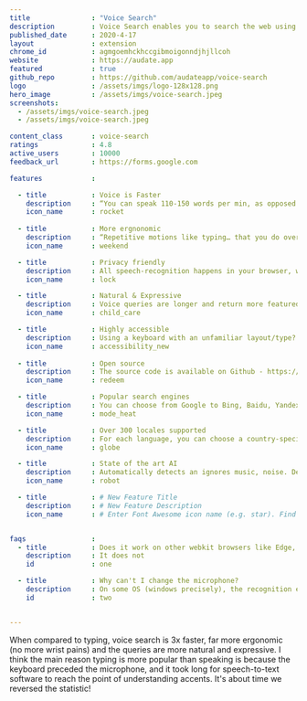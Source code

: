 ```yaml
---
title               : "Voice Search"
description         : Voice Search enables you to search the web using your voice 🗣️, simply by clicking on the browser icon 🌐.
published_date      : 2020-4-17
layout              : extension
chrome_id           : agmgoemhckhccgibmoigonndjhjllcoh
website             : https://audate.app
featured            : true
github_repo         : https://github.com/audateapp/voice-search
logo                : /assets/imgs/logo-128x128.png
hero_image          : /assets/imgs/voice-search.jpeg
screenshots:
  - /assets/imgs/voice-search.jpeg
  - /assets/imgs/voice-search.jpeg

content_class       : voice-search
ratings             : 4.8
active_users        : 10000
feedback_url        : https://forms.google.com

features            :

  - title           : Voice is Faster
    description     : “You can speak 110-150 words per min, as opposed to avg person's typing 38-40 wpm” - @purnavirji
    icon_name       : rocket
    
  - title           : More ergnonomic
    description     : “Repetitive motions like typing… that you do over and over can bring about carpal tunnel syndome” - WebMd.
    icon_name       : weekend

  - title           : Privacy friendly
    description     : All speech-recognition happens in your browser, we do not store or transfer any audio.
    icon_name       : lock

  - title           : Natural & Expressive
    description     : Voice queries are longer and return more featured snippets than typed queries - Google Search.
    icon_name       : child_care

  - title           : Highly accessible
    description     : Using a keyboard with an unfamiliar layout/type? Not literate in English? Get onboard! 
    icon_name       : accessibility_new
  
  - title           : Open source
    description     : The source code is available on Github - https://github.com/AudateApp/voice-search-extension. No ads, no sign-ups, no bs.
    icon_name       : redeem

  - title           : Popular search engines
    description     : You can choose from Google to Bing, Baidu, Yandex, Yahoo, DuckDuckGo and Ecosia.
    icon_name       : mode_heat

  - title           : Over 300 locales supported
    description     : For each language, you can choose a country-specific dialect for high-accuracy recognition.
    icon_name       : globe

  - title           : State of the art AI
    description     : Automatically detects an ignores music, noise. Detects active mic and when you stop speaking.
    icon_name       : robot

  - title           : # New Feature Title
    description     : # New Feature Description
    icon_name       : # Enter Font Awesome icon name (e.g. star). Find icons on fontawesome.com/icons.


faqs                :
  - title           : Does it work on other webkit browsers like Edge, Opera, Brave?
    description     : It does not
    id              : one

  - title           : Why can't I change the microphone?
    description     : On some OS (windows precisely), the recognition engine uses the system default microphone.
    id              : two


---
```


When compared to typing, voice search is 3x faster, far more ergonomic (no more wrist pains) and the queries are more natural and expressive. I think the main reason typing is more popular than speaking is because the keyboard preceded the microphone, and it took long for speech-to-text software to reach the point of understanding accents. It's about time we reversed the statistic!